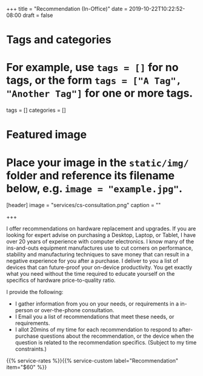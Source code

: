 +++
title = "Recommendation (In-Office)"
date = 2019-10-22T10:22:52-08:00
draft = false

# Tags and categories
# For example, use `tags = []` for no tags, or the form `tags = ["A Tag", "Another Tag"]` for one or more tags.
tags = []
categories = []

# Featured image
# Place your image in the `static/img/` folder and reference its filename below, e.g. `image = "example.jpg"`.
[header]
image = "services/cs-consultation.png"
caption = ""

+++

I offer recommendations on hardware replacement and upgrades. If you are looking for expert advise on purchasing a Desktop, Laptop, or Tablet, I have over 20 years of experience with computer electronics. I know many of the ins-and-outs equipment manufactures use to cut corners on performance, stability and manufacturing techniques to save money that can result in a negative experience for you after a purchase.  I deliver to you a list of devices that can future-proof your on-device productivity. You get exactly what you need without the time required to educate yourself on the specifics of hardware price-to-quality ratio. 
<!--more-->

I provide the following:

<ul>
<li>I gather information from you on your needs, or requirements in a in-person or over-the-phone consultation.</li>
<li>I Email you a list of recommendations that meet these needs, or requirements.</li>
<li>I allot 20mins of my time for each recommendation to respond to after-purchase questions about the recommendation, or the device when the question is related to the recommendation specifics. (Subject to my time constraints.)</li>
</ul>

{{% service-rates %}}{{% service-custom label="Recommendation" item="$60" %}}
